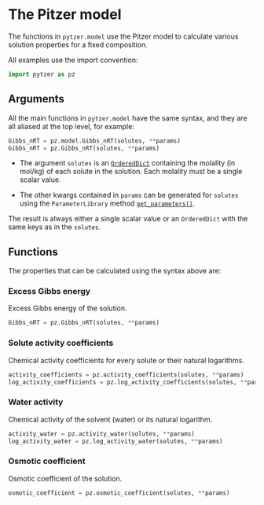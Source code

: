 # The Pitzer model

The functions in `pytzer.model` use the Pitzer model to calculate various solution properties for a fixed composition.

All examples use the import convention:

```python
import pytzer as pz
```

## Arguments

All the main functions in `pytzer.model` have the same syntax, and they are all aliased at the top level, for example:

```python
Gibbs_nRT = pz.model.Gibbs_nRT(solutes, **params)
Gibbs_nRT = pz.Gibbs_nRT(solutes, **params)
```

  * The argument `solutes` is an [`OrderedDict`](https://docs.python.org/3/library/collections.html#collections.OrderedDict) containing the molality (in mol/kg) of each solute in the solution.  Each molality must be a single scalar value.

  * The other kwargs contained in `params` can be generated for `solutes` using the `ParameterLibrary` method [`get_parameters()`](../params/#evaluate-parameters).

The result is always either a single scalar value or an `OrderedDict` with the same keys as in the `solutes`.  

## Functions

The properties that can be calculated using the syntax above are:

### Excess Gibbs energy

Excess Gibbs energy of the solution.

```python
Gibbs_nRT = pz.Gibbs_nRT(solutes, **params)
```

### Solute activity coefficients

Chemical activity coefficients for every solute or their natural logarithms.

```python
activity_coefficients = pz.activity_coefficients(solutes, **params)
log_activity_coefficients = pz.log_activity_coefficients(solutes, **params)
```

### Water activity

Chemical activity of the solvent (water) or its natural logarithm.

```python
activity_water = pz.activity_water(solutes, **params)
log_activity_water = pz.log_activity_water(solutes, **params)
```

### Osmotic coefficient

Osmotic coefficient of the solution.

```python
osmotic_coefficient = pz.osmotic_coefficient(solutes, **params)
```

<!--

## Excess Gibbs energy

From a physicochemical perspective, the excess Gibbs energy of a solution ($G_{ex}$) is the master variable from which many other properties are — literally — derived. Following [P91](../../refs/#p), Eqs. (59) and (F-5), and [CRP94](../../refs/#c), Eq. (AI1):

$$\frac{G_{ex}}{w_wRT} = f_G + 2 \sum_c \sum_a m_c m_a (B_{ca} + Z C_{ca}^{T})$$

$$+ \sum_i \sum_{i'} m_i m_{i'} \Bigl( 2 \Theta_{ii'} + \sum_j m_j \psi_{ii'j} \Bigr)$$

$$+ \sum_n m_n \Bigl(2 \sum_i m_i \lambda_{ni} + 2 \sum_{n'} m_{n'} \lambda_{nn'} + m_n \lambda_{nn} \Bigr)$$

$$+ \sum_n \sum_c \sum_a m_n m_c m_a \zeta_{nca} + \sum_n m_n^3 \mu_{nnn} $$

On the left hand side, we have the excess Gibbs energy ($G_{ex}$) divided by the universal gas constant ($R$ in J·mol·K<sup>−1</sup>, defined in [the 'constants' module](../constants)), temperature ($T$ in K), and mass of pure water ($w_w$ in kg, set to unity).

The first term on the right ($f_G$) is the Debye-Hückel approximation, a function of ionic strength evaluated by the function `fG` ([see below](#fg)). It includes the Debye-Hückel limiting slope $A_\phi$, which is evaluated using an [interaction parameter function](../parameters).

The Pitzer model then adds a series of corrections to this approximation for each dissolved cation ($c$), anion ($a$) and neutral component ($n$). In the equation above, $i$ refers to any ion and $j$ refers to an ion of the opposite sign charge. The term $i'$ refers to a different ion from $i$, but with the same sign charge. Similarly, $n'$ refers to a different neutral component from $n$.

The $m_x$ terms indicate the molality of component $x$, in mol·kg<sup>−1</sup>.

The $B_{ca}$ and $C_{ca}^T$ terms account for cation-anion interactions, and are evaluated by the functions `B` and `CT` ([see below](#b)). $B_{ca}$ depends on the empirical parameters $\beta_0$, $\beta_1$, $\beta_2$, $\alpha_1$ and $\alpha_2$, and $C_{ca}^{T}$ on $C_0$, $C_1$ and $\omega$. $Z$ is defined by [P91](../../refs/#p), Eq. (66):

$$Z = \sum_i m_i |z_i|$$

where $z_i$ is the charge on ion $i$.

The $\Theta_{ii'}$ terms account for cation-cation and anion-anion interactions. As defined by [P91](../../refs/#p), Eq. (B-6):

$$\Theta_{ii'} = \theta_{ii'} + ^E\theta_{ii'}$$

where the $^E\theta_{ii'}$ term is a function of ionic strength, evaluated by `etheta` ([see below](#etheta)).

Finally, the "Greek letter terms" ($\beta_0$, $\beta_1$, $\beta_2$, $\alpha_1$, $\alpha_2$, $C_0$, $C_1$, $\omega$, $\theta_{ii'}$, $\psi_{ii'j}$, $\lambda_{nx}$, $\zeta_{nca}$ and $\mu_{nnn}$) are empirical parameters, different for each combination of ions and neutral species, functions of temperature and sometimes pressure.

In Pytzer, the excess Gibbs energy is the only physicochemical equation that is actually explicitly written out. All other properties are determined by taking the appropriate differential of the excess Gibbs energy. These differentials are determined automatically by [JAX](https://github.com/HIPS/autograd).

### `.Gex_nRT` - excess Gibbs energy

Evaluates $G_{ex}/w_wRT$, as defined above.

**Syntax:**

```python
Gex_nRT = pz.model.Gex_nRT(mols, ions, tempK, pres,
    prmlib=pz.libraries.Seawater, Izero=False)
```

---

## Activity and osmotic coefficients

The natural logarithm of the activity coefficient ($\ln \gamma_x$) of any dissolved component of a solution is the first differential of $G_{ex}/w_wRT$ with respect to the component's molality, following [P91](../../refs/#p), Eq. (34):

$$\ln \gamma_x = \frac{\partial (G_{ex}/w_wRT)}{\partial m_x} $$

The osmotic coefficient of a solution ($\phi$) is related to the first differential of $G_{ex}/w_wRT$ with respect to $w_w$, following [P91](../../refs/#p), Eq. (35):

$$\phi = 1 - \frac{\partial G_{ex}/\partial w_w}{RT} \sum_x m_x$$

where $x$ includes all ions and neutral components.

The solvent (i.e. water) activity ($a_w$) is related to the osmotic coefficient by [P91](../../refs/#p), Eq. (28):

$$\phi = - \frac{\ln a_w}{M_w \sum_x m_x}$$

where $M_w$ is the molar mass of water, in kg·mol<sup>−1</sup>.

To evaluate $\gamma_x$ and $\phi$, Pytzer evaluates the appropriate differentials of $G_{ex}/w_wRT$ by using Autograd to differentiate the `Gex_nRT` function.

<br />

### `.acfs` and `.ln_acfs` - solute activity coefficients

Returns a matrix of activity coefficients ($\gamma_x$, `acfs`) or their natural logarithm ($\ln \gamma_x$, `ln_acfs`) of the same size and shape as input `mols`. Each activity coefficient is for the same ion and solution composition as the corresponding input molality.

**Syntax:**

```python
ln_acfs = pz.model.ln_acfs(mols, ions, tempK, pres,
    prmlib=pz.libraries.Seawater, Izero=False)
acfs = pz.model.acfs(mols, ions, tempK, pres,
    prmlib=pz.libraries.Seawater, Izero=False)
```

<br />

### `.ln_acf2ln_acf_MX` - mean activity coefficient

Combines the natural logarithms of the activity coefficients of a cation ($\ln \gamma_c$, `ln_acfM`) and anion ($\ln \gamma_a$, `ln_acfX`) into a mean activity coefficient of an electrolyte ($\ln \gamma_\pm$, `ln_acf_MX`) with stoichiometric ratio between cation and anion of `nM`:`nX`.

**Syntax:**

```python
ln_acf_MX = pz.model.ln_acf2ln_acf_MX(ln_acfM, ln_acfX, nM, nX)
```

<br />

### `.osm` - osmotic coefficient

Calculates the osmotic coefficient ($\phi$) for each input solution composition.

**Syntax:**

```python
osm = pz.model.osm(mols, ions, tempK, pres,
    prmlib=pz.libraries.Seawater, Izero=False)
```

<br />

### `.aw` and `.lnaw` - water activity

Calculates the water activity ($a_w$) or its natural logarithm for each input solution composition.

**Syntax:**

```python
lnaw = pz.model.lnaw(mols, ions, tempK, pres,
    prmlib=pz.libraries.Seawater, Izero=False)
aw = pz.model.aw(mols, ions, tempK, pres,
    prmlib=pz.libraries.Seawater, Izero=False)
```

<br />

### `.osm2aw` - convert osmotic coefficient to water activity

Converts an osmotic coefficient ($\phi$, `osm`) into a water activity ($a_w$, `aw`).

**Syntax:**

```python
aw = pz.model.osm2aw(mols, osm)
```

<br />

### `.aw2osm` - convert water activity to osmotic coefficient

Converts a water activity ($a_w$, `aw`) into an osmotic coefficient ($\phi$, `osm`).

**Syntax:**

```python
osm = pz.model.aw2osm(mols, aw)
```

---

## Pitzer model subfunctions

The full Pitzer model equation is broken down into some component subfunctions for clarity.

### `.Istr` - ionic strength

Calculates the ionic strength of the solution ($I$, `I`), following [P91](../../refs/#p), Eq. (11):

$$I = \frac{1}{2} \sum_i m_i z_i^2$$

**Syntax:**

```python
I = pz.model.Istr(mols, zs)
```

Input `zs` is a list of the charge on each ion, which can be generated from `ions` using the [solute properties functions](../properties).

<br />

### `.fG` - Debye-Hückel approximation

The Debye-Hückel approximation of the excess Gibbs energy. From [P91](../../refs/#p), Eq. (48):

$$f_G = \frac{4 I A_\phi}{-b} \ln (1 + b\sqrt{I})$$

where $b$, here and hereafter, is equal to 1.2 (mol·K<sup>−1</sup>)<sup>1/2</sup>.

**Syntax:**

```python
fG = pz.model.fG(tempK, pres, I, prmlib)
```
<br />

### `.g` - binary interaction subfunction

The function $g$, following [P91](../../refs/#p), Eq. (50):

$$g = 2[1 - (1 + x) \exp(-x)] / x^2$$

**Syntax:**

```python
g = pz.model.g(x)
```

<br />

### `.h` - binary interaction subfunction

The function $h$, following [CRP94](../../refs/#c), Eq. (AI15):

$$h = \\{ 6 - [6 + x (6 + 3x + x^2)] \exp(-x) \\} / x^4$$

**Syntax:**

```python
h = pz.model.h(x)
```

<br />

### `.B` - binary interaction subfunction

The function $B_{ca}$, following [P91](../../refs/#p), Eq. (49):

$$B_{ca} = \beta_0 + \beta_1 g(\alpha_1 \sqrt{I}) + \beta_2 g(\alpha_2 \sqrt{I})$$

where $\beta_0$, $\beta_1$, $\beta_2$, $\alpha_1$ and $\alpha_2$ take different values for each $ca$ combination, as defined by the functions in **pytzer.parameters**.

**Syntax:**

```python
B = pz.model.B(I, b0, b1, b2, alph1, alph2)
```

<br />

### `.CT` - binary interaction subfunction

The function $C_{ca}^T$, following [CRP94](../../refs/#c) Eq. (AI10):

$$C_{ca}^T = C_0 + 4 C_1 h(\omega \sqrt{I})$$

where $C_0$, $C_1$ and $\omega$ take different values for each $ca$ combination, as defined by the functions in **pytzer.parameters**.

**Syntax:**

```python
CT = pz.model.CT(I, C0, C1, omega)
```

<br />

### `.xij` - unsymmetrical mixing subfunction

The variable $x_{ii'}$, following [P91](../../refs/#p), Eq. (B-14):

$$x_{ii'} = 6 z_i z_{i'} A_\phi \sqrt{I}$$

**Syntax:**

```python
xij = pz.model.xij(tempK, I, z0, z1, prmlib)
```

where `z0` and `z1` are the charges on ions $i$ and $i'$ respectively (i.e. $z_i$ and $z_{i'}$).

<br />

### `.etheta` - unsymmetrical mixing term

The function $^E\theta_{ii'}$, following [P91](../../refs/#p), Eq. (B-15):

$$^E\theta_{ii'} = \frac{z_i z_i'}{4 I} \Bigl[J(x_{ii'}) - \frac{1}{2} J(x_{ii}) - \frac{1}{2} J(x_{i'i'})\Bigr]$$

**Syntax:**

```python
etheta = pz.model.etheta(tempK, I, z0, z1, prmlib)
```

This is only evaluated when $z_i \neq z_{i'}$. Otherwise, it is equal to zero.

-->
